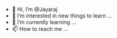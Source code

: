 - 👋 Hi, I’m @Jayaraj
- 👀 I’m interested in new things to learn ...
- 🌱 I’m currently learning ...
- 📫 How to reach me ...

<!---
Jayaraj1003/Jayaraj1003 is a ✨ special ✨ repository because its `README.md` (this file) appears on your GitHub profile.
You can click the Preview link to take a look at your changes.
--->
